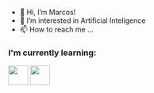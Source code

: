 - 👋 Hi, I’m Marcos!
- 👀 I’m interested in Artificial Inteligence
- 📫 How to reach me ...

### I'm currently learning:

<img src="https://cdn.jsdelivr.net/gh/devicons/devicon/icons/java/java-original.svg](https://cdn.jsdelivr.net/gh/devicons/devicon/icons/c/c-original.svg" width="40" height="40"/> <img src="https://cdn.jsdelivr.net/gh/devicons/devicon/icons/linux/linux-original.svg" width="40" height="40"/>

<!---
Mazner/Mazner is a ✨ special ✨ repository because its `README.md` (this file) appears on your GitHub profile.
You can click the Preview link to take a look at your changes.
--->
